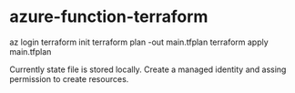 # azure-function-terraform


az login
terraform init
terraform plan -out main.tfplan
terraform apply main.tfplan

Currently state file is stored locally.
Create a managed identity and assing permission to create resources.

